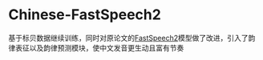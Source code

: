 # Chinese-FastSpeech2
基于标贝数据继续训练，同时对原论文的[FastSpeech2](https://github.com/ming024/FastSpeech2)模型做了改进，引入了韵律表征以及韵律预测模块，使中文发音更生动且富有节奏
